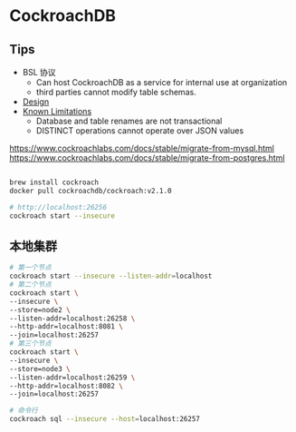 # CockroachDB

## Tips
* BSL 协议
  * Can host CockroachDB as a service for internal use at organization
  *  third parties cannot modify table schemas.
* [Design](https://github.com/cockroachdb/cockroach/blob/master/docs/design.md)
* [Known Limitations](https://www.cockroachlabs.com/docs/stable/known-limitations.html)
  * Database and table renames are not transactional
  * DISTINCT operations cannot operate over JSON values

https://www.cockroachlabs.com/docs/stable/migrate-from-mysql.html
https://www.cockroachlabs.com/docs/stable/migrate-from-postgres.html

```bash

brew install cockroach
docker pull cockroachdb/cockroach:v2.1.0

# http://localhost:26256
cockroach start --insecure
```

## 本地集群

```bash
# 第一个节点
cockroach start --insecure --listen-addr=localhost
# 第二个节点
cockroach start \
--insecure \
--store=node2 \
--listen-addr=localhost:26258 \
--http-addr=localhost:8081 \
--join=localhost:26257
# 第三个节点
cockroach start \
--insecure \
--store=node3 \
--listen-addr=localhost:26259 \
--http-addr=localhost:8082 \
--join=localhost:26257

# 命令行
cockroach sql --insecure --host=localhost:26257
```
